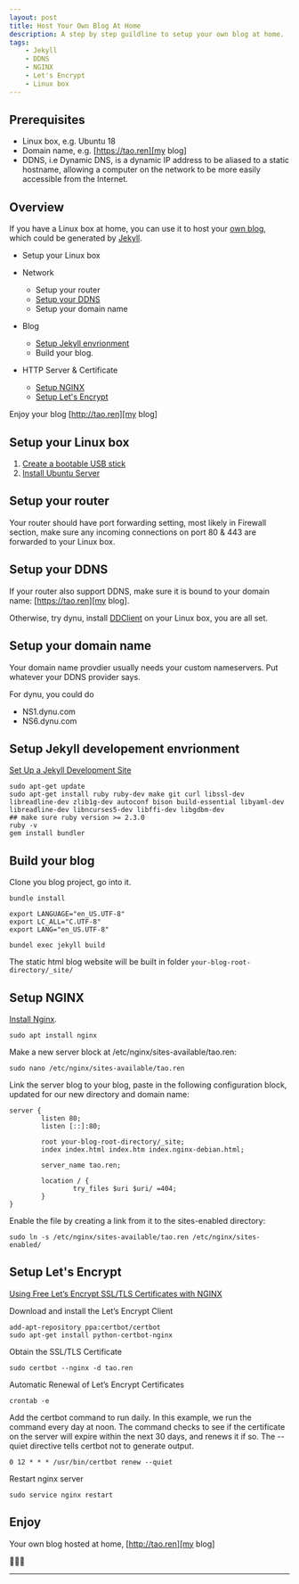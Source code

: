 ```yaml
---
layout: post
title: Host Your Own Blog At Home
description: A step by step guildline to setup your own blog at home.
tags: 
    - Jekyll
    - DDNS
    - NGINX
    - Let's Encrypt
    - Linux box
---
```


## Prerequisites

* Linux box, e.g. Ubuntu 18
* Domain name, e.g. [https://tao.ren][my blog]
* DDNS, i.e Dynamic DNS, is a dynamic IP address to be aliased to a static hostname, allowing a computer on the network to be more easily accessible from the Internet.



## Overview

If you have a Linux box at home, you can use it to host your [own blog][my blog], which could be generated by [Jekyll][jekyll offical].

* Setup your Linux box

* Network
  * Setup your router
  * [Setup your DDNS][ddns client]
  * Setup your domain name

* Blog
  * [Setup Jekyll envrionment][setup jekyll]
  * Build your blog.

* HTTP Server & Certificate
  * [Setup NGINX][install nginx]
  * [Setup Let's Encrypt][let's encrypt with nginx]

Enjoy your blog [http://tao.ren][my blog]

## Setup your Linux box

1. [Create a bootable USB stick](https://tutorials.ubuntu.com/tutorial/tutorial-create-a-usb-stick-on-ubuntu#0)
1. [Install Ubuntu Server](https://tutorials.ubuntu.com/tutorial/tutorial-install-ubuntu-server#0)

## Setup your router

Your router should have port forwarding setting, most likely in Firewall section, make sure any incoming connections on port 80 & 443 are forwarded to your Linux box.


## Setup your DDNS

If your router also support DDNS, make sure it is bound to your domain name: [https://tao.ren][my blog].

Otherwise, try dynu, install [DDClient][ddns client] on your Linux box, you are all set.


## Setup your domain name

Your domain name provdier usually needs your custom nameservers. Put whatever your DDNS provider says. 

For dynu, you could do 
- NS1.dynu.com
- NS6.dynu.com

## Setup Jekyll developement envrionment

[Set Up a Jekyll Development Site][setup jekyll]
```shell
sudo apt-get update
sudo apt-get install ruby ruby-dev make git curl libssl-dev libreadline-dev zlib1g-dev autoconf bison build-essential libyaml-dev libreadline-dev libncurses5-dev libffi-dev libgdbm-dev
## make sure ruby version >= 2.3.0
ruby -v 
gem install bundler
```

## Build your blog

Clone you blog project, go into it.

```shell
bundle install

export LANGUAGE="en_US.UTF-8"
export LC_ALL="C.UTF-8"
export LANG="en_US.UTF-8"

bundel exec jekyll build

```
The static html blog website will be built in folder `your-blog-root-directory/_site/`



## Setup NGINX

[Install Nginx][install nginx].

```shell
sudo apt install nginx
```

Make a new server block at /etc/nginx/sites-available/tao.ren:
```shell
sudo nano /etc/nginx/sites-available/tao.ren
```

Link the server blog to your blog, paste in the following configuration block, updated for our new directory and domain name:
```
server {
        listen 80;
        listen [::]:80;

        root your-blog-root-directory/_site;
        index index.html index.htm index.nginx-debian.html;

        server_name tao.ren;

        location / {
                try_files $uri $uri/ =404;
        }
}
```

Enable the file by creating a link from it to the sites-enabled directory:

```shell
sudo ln -s /etc/nginx/sites-available/tao.ren /etc/nginx/sites-enabled/
```


## Setup Let's Encrypt

[Using Free Let’s Encrypt SSL/TLS Certificates with NGINX][let's encrypt with nginx]

Download and install the Let’s Encrypt Client
```shell
add-apt-repository ppa:certbot/certbot
sudo apt-get install python-certbot-nginx
```

Obtain the SSL/TLS Certificate
```shell
sudo certbot --nginx -d tao.ren
```

Automatic Renewal of Let’s Encrypt Certificates
```shell
crontab -e
```

Add the certbot command to run daily. In this example, we run the command every day at noon. The command checks to see if the certificate on the server will expire within the next 30 days, and renews it if so. The --quiet directive tells certbot not to generate output.
```
0 12 * * * /usr/bin/certbot renew --quiet
```

Restart nginx server
```
sudo service nginx restart
```


## Enjoy

Your own blog hosted at home, [http://tao.ren][my blog]

🍻🍻🍻



------



[let's encrypt with nginx]: https://www.nginx.com/blog/using-free-ssltls-certificates-from-lets-encrypt-with-nginx/
[my blog]: https://taoren.me
[jekyll offical]: https://jekyllrb.com/
[install nginx]: https://www.digitalocean.com/community/tutorials/how-to-install-nginx-on-ubuntu-18-04-quickstart

[setup jekyll]: https://www.digitalocean.com/community/tutorials/how-to-set-up-a-jekyll-development-site-on-ubuntu-16-04

[ddns client]: https://www.dynu.com/DynamicDNS/IPUpdateClient/DDClient
